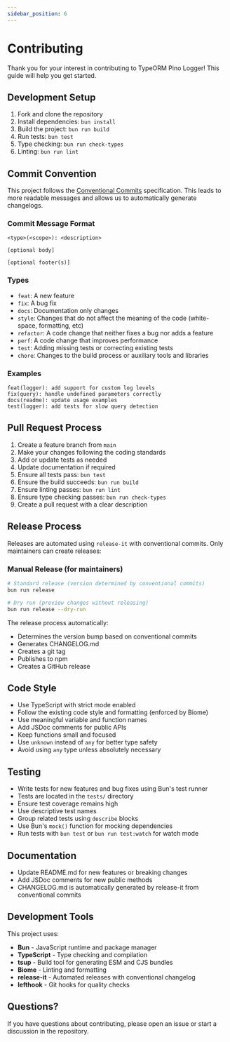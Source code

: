 ```yaml
---
sidebar_position: 6
---
```

# Contributing

Thank you for your interest in contributing to TypeORM Pino Logger! This guide will help you get started.

## Development Setup

1. Fork and clone the repository
2. Install dependencies: `bun install`
3. Build the project: `bun run build`
4. Run tests: `bun test`
5. Type checking: `bun run check-types`
6. Linting: `bun run lint`

## Commit Convention

This project follows the [Conventional Commits](https://www.conventionalcommits.org/) specification. This leads to more readable messages and allows us to automatically generate changelogs.

### Commit Message Format

```
<type>(<scope>): <description>

[optional body]

[optional footer(s)]
```

### Types

- `feat`: A new feature
- `fix`: A bug fix
- `docs`: Documentation only changes
- `style`: Changes that do not affect the meaning of the code (white-space, formatting, etc)
- `refactor`: A code change that neither fixes a bug nor adds a feature
- `perf`: A code change that improves performance
- `test`: Adding missing tests or correcting existing tests
- `chore`: Changes to the build process or auxiliary tools and libraries

### Examples

```
feat(logger): add support for custom log levels
fix(query): handle undefined parameters correctly
docs(readme): update usage examples
test(logger): add tests for slow query detection
```

## Pull Request Process

1. Create a feature branch from `main`
2. Make your changes following the coding standards
3. Add or update tests as needed
4. Update documentation if required
5. Ensure all tests pass: `bun test`
6. Ensure the build succeeds: `bun run build`
7. Ensure linting passes: `bun run lint`
8. Ensure type checking passes: `bun run check-types`
9. Create a pull request with a clear description

## Release Process

Releases are automated using `release-it` with conventional commits. Only maintainers can create releases:

### Manual Release (for maintainers)

```bash
# Standard release (version determined by conventional commits)
bun run release

# Dry run (preview changes without releasing)
bun run release --dry-run
```

The release process automatically:
- Determines the version bump based on conventional commits
- Generates CHANGELOG.md
- Creates a git tag
- Publishes to npm
- Creates a GitHub release

## Code Style

- Use TypeScript with strict mode enabled
- Follow the existing code style and formatting (enforced by Biome)
- Use meaningful variable and function names
- Add JSDoc comments for public APIs
- Keep functions small and focused
- Use `unknown` instead of `any` for better type safety
- Avoid using `any` type unless absolutely necessary

## Testing

- Write tests for new features and bug fixes using Bun's test runner
- Tests are located in the `tests/` directory
- Ensure test coverage remains high
- Use descriptive test names
- Group related tests using `describe` blocks
- Use Bun's `mock()` function for mocking dependencies
- Run tests with `bun test` or `bun run test:watch` for watch mode

## Documentation

- Update README.md for new features or breaking changes
- Add JSDoc comments for new public methods
- CHANGELOG.md is automatically generated by release-it from conventional commits

## Development Tools

This project uses:
- **Bun** - JavaScript runtime and package manager
- **TypeScript** - Type checking and compilation
- **tsup** - Build tool for generating ESM and CJS bundles
- **Biome** - Linting and formatting
- **release-it** - Automated releases with conventional changelog
- **lefthook** - Git hooks for quality checks

## Questions?

If you have questions about contributing, please open an issue or start a discussion in the repository.